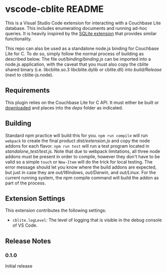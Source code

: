 # vscode-cblite README

This is a Visual Studio Code extension for interacting with a Couchbase Lite database.  This includes enumerating documents and running ad-hoc queries.  It is heavily inspired by the [SQLite extension](https://github.com/AlexCovizzi/vscode-sqlite/) that provides similar functionality.

This repo can also be used as a standalone node.js binding for Couchbase Lite for C.  To do so, simply follow the normal process of building as described below.  The file *out/binding/binding.js* can be imported into a node.js application, with the caveat that you must also copy the cblite shared binary (i.e. libcblite.so.3 libcblite.dylib or cblite.dll) into *build/Release* (next to cblite-js.node).

## Requirements

This plugin relies on the Couchbase Lite for C API.  It must either be built or [downloaded](https://www.couchbase.com/downloads?family=couchbase-lite) and places into the *deps* folder as indicated.

## Building

Standard npm practice will build this for you.  `npm run compile` will run `webpack` to create the final product *dist/extension.js* and copy the node addons for each flavor.  `npm run test` will run a test program located in *standalone_test/test.js*.  Note that due to webpack limitations, all three node addons must be present in order to compile, however they don't have to be valid so a simple `touch` or `New-Item` will do the trick for local testing.  The error message should let you know where the build addons are expected, but just in case they are *out/Windows*, *out/Darwin*, and *out/Linux*.  For the current running system, the npm compile command will build the addon as part of the process.

## Extension Settings

This extension contributes the following settings:

* `cblite.logLevel`: The level of logging that is visible in the debug console of VS Code.

## Release Notes

### 0.1.0

Initial release